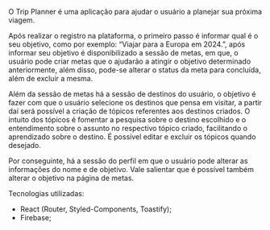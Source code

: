 O Trip Planner é uma aplicação para ajudar o usuário a planejar sua próxima viagem.

Após realizar o registro na plataforma, o primeiro passo é informar qual é o seu objetivo, como por exemplo: “Viajar para a Europa em 2024.”, após informar seu objetivo é disponibilizado a sessão de metas, em que, o usuário pode criar metas que o ajudarão a atingir o objetivo determinado anteriormente, além disso, pode-se alterar o status da meta para concluída, além de excluir a mesma.

Além da sessão de metas há a sessão de destinos do usuário, o objetivo é fazer com que o usuário selecione os destinos que pensa em visitar, a partir daí será possível a criação de tópicos referentes aos destinos criados. O intuito dos tópicos é fomentar a pesquisa sobre o destino escolhido e o entendimento sobre o assunto no respectivo tópico criado, facilitando o aprendizado sobre o destino. É possível editar e excluir os tópicos quando desejado.

Por conseguinte, há a sessão do perfil em que o usuário pode alterar as informações do nome e de objetivo. Vale salientar que é possível também alterar o objetivo na página de metas.

Tecnologias utilizadas:
- React (Router, Styled-Components, Toastify);
- Firebase;
